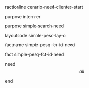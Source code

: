 ractionline cenario-need-clientes-start
 purpose intern-er
 purpose simple-search-need
 layoutcode simple-pesq-lay-o
 factname simple-pesq-fct-id-need

 fact  simple-pesq-fct-id-need
  need $$all$$

end
